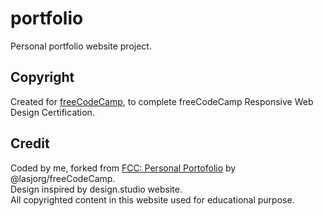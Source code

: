 # portfolio
Personal portfolio website project.
<h2>Copyright</h2>
Created for <a href="https://www.freecodecamp.org/">freeCodeCamp</a>, to complete freeCodeCamp Responsive Web Design Certification.
<h2>Credit</h2>
Coded by me, forked from <a href="https://codepen.io/freeCodeCamp/pen/zNBOYG">FCC: Personal Portofolio</a> by @lasjorg/freeCodeCamp.<br>
Design inspired by design.studio website.<br>
All copyrighted content in this website used for educational purpose.
